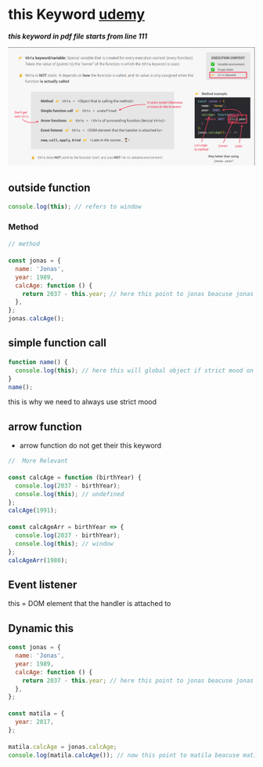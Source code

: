 # this Keyword [udemy](https://www.udemy.com/course/the-complete-javascript-course/learn/lecture/22648501#questions)

**_this keyword in pdf file starts from line 111_**

![this](assets/this-1.png)

## outside function

```js
console.log(this); // refers to window
```

### Method

```js
// method

const jonas = {
  name: 'Jonas',
  year: 1989,
  calcAge: function () {
    return 2037 - this.year; // here this point to jonas beacuse jonas call the function
  },
};
jonas.calcAge();
```

## simple function call

```js
function name() {
  console.log(this); // here this will global object if strict mood on otherwise undefined
}
name();
```

this is why we need to always use strict mood

## arrow function

- arrow function do not get their this keyword

```js
//  More Relevant

const calcAge = function (birthYear) {
  console.log(2037 - birthYear);
  console.log(this); // undefined
};
calcAge(1991);

const calcAgeArr = birthYear => {
  console.log(2037 - birthYear);
  console.log(this); // window
};
calcAgeArr(1980);
```

## Event listener

this = DOM element that the handler is attached to

## Dynamic this

```js
const jonas = {
  name: 'Jonas',
  year: 1989,
  calcAge: function () {
    return 2037 - this.year; // here this point to jonas beacuse jonas call the function
  },
};

const matila = {
  year: 2017,
};

matila.calcAge = jonas.calcAge;
console.log(matila.calcAge()); // now this point to matila beacuse matila call the function
```
